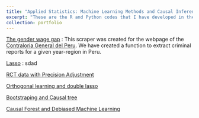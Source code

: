 ```yaml
---
title: "Applied Statistics: Machine Learning Methods and Causal Inference in Economic Analysis "
excerpt: "These are the R and Python codes that I have developed in the course Applied Statistics: Machine Learning Methods and Causal Inference in Economic Analysis course with my colleagues Sonia Asto and Nicole Linares."
collection: portfolio
---
```

[The gender wage gap](https://github.com/deecc/AS/tree/main/The%20gender%20wage%20gap)  : This scraper was created for the webpage of the [Contraloria General del Peru](https://appbp.contraloria.gob.pe/BuscadorCGR/Informes/Avanzado.html). We have created a function to extract criminal reports for a given year-region in Peru.

[Lasso](https://github.com/deecc/AS/tree/main/Lasso-data%20splitting) : sdad


[RCT data with Precision Adjustment](https://github.com/deecc/AS/tree/main/RCT%20data%20with%20Precision%20Adjustment)


[Orthogonal learning and double lasso](https://github.com/deecc/AS/tree/main/Orthogonal%20learning%20and%20double%20lasso) 


[Bootstraping and Causal tree](https://github.com/deecc/AS/tree/main/Bootstraping%20and%20Causal%20tree)




[Causal Forest and Debiased Machine Learning](https://github.com/deecc/AS/tree/main/Causal%20Forest%20and%20Debiased%20Machine%20Learning)